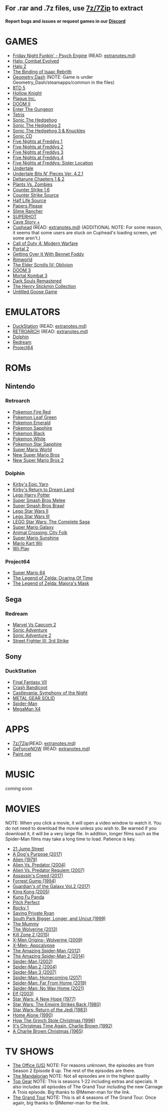 ## For .rar and .7z files, use [7z/7Zip](https://drive.google.com/file/d/1by7I72v0vP8VvdlOQaE5SnwC3zSoam6z/view?usp=sharing) to extract

#### Report bugs and issues or request games in our [Discord](https://discord.gg/tAfDFVMpnB)

# GAMES

- [Friday Night Funkin' - Psych Engine](https://drive.google.com/file/d/1vsMbJPVten8zBhOdeVr-YyOaBLVD0Eh4/view?usp=sharing) (READ: [extranotes.md](https://github.com/Project-Bradnails/Bradnails/blob/main/Software/extranotes.md#friday-night-funkin---psych-engine))
- [Halo: Combat Evolved](https://drive.google.com/file/d/144eKVPvUoejd6174zX4Onux4YzHUxbTq/view?usp=sharing)
- [Halo 2](https://drive.google.com/file/d/1yu0hjRT_i3JdclnghVmw4Fy80GOp1zXq/view?usp=sharing)
- [The Binding of Isaac Rebrith](https://drive.google.com/file/d/1zT0A03CNI4MkArkZIQg_Xhp9SqlO_8qJ/view?usp=sharing)
- [Geometry Dash](https://drive.google.com/file/d/1a3Q05EnU0pvHYBmukQOIu3k8ltBc1M27/view?usp=sharing) (NOTE: Game is under Geometry_Dash/steamapps/common in the files)
- [BTD 5](https://drive.google.com/file/d/19vInou1QofheKIz2ZCRvQOxeBu-elpeB/view?usp=sharing)
- [Hollow Knight](https://drive.google.com/drive/folders/1M6IbmNrMCjij9ky0sKP8TJZttRZZ6teJ)
- [Plague Inc.](https://drive.google.com/file/d/1LwtqtCgmQTgTSMPQWhj9xYb_kENATHqj/view?usp=sharing)
- [DOOM II](https://drive.google.com/file/d/10BC4qo4vnYQtDbjXSPCEal-iROCE48Uy/view?usp=sharing)
- [Enter The Gungeon](https://drive.google.com/file/d/1h9MJ5KCQCj-1zdT0djJ37Ijrhug9r1s3/view?usp=sharing)
- [Tetris](https://drive.google.com/file/d/1I6v9nsqHhttABpsb7tQQPG8tWMv17TyA/view?usp=sharing)
- [Sonic The Hedgehog](https://drive.google.com/file/d/1jg0jJyfP3ycxgtIy8bleOPeET9mhUc9y/view?usp=sharing)
- [Sonic The Hedgehog 2](https://drive.google.com/file/d/1LyZ12blHovis2RMaHYCL2w8_3JxqR3rS/view?usp=sharing)
- [Sonic The Hedgehog 3 & Knuckles](https://drive.google.com/file/d/1s8gCSphxGpyHcSQjUSX2eDKCdqjbwYml/view?usp=sharing)
- [Sonic CD](https://drive.google.com/file/d/1vBPzTz_UYyUQWMvAVIvpOBQRqP0Sar1w/view?usp=sharing)
- [Five Nights at Freddys 1](https://drive.google.com/file/d/1XHomPytyZiKGKOkli5ulu4FSthT6tiah/view?usp=sharing)
- [Five Nights at Freddys 2](https://drive.google.com/file/d/1lCoKR7FY1Y7qRbzihi5j8wyaXlh3mujw/view?usp=sharing)
- [Five Nights at Freddys 3](https://drive.google.com/file/d/0B31-NQeMvxfqSTFTcFNiY1J5VEE/view?usp=sharing)
- [Five Nights at Freddys 4](https://drive.google.com/file/d/0B3UqtAb3iqEiUTd1Z3J4bV9vM1E/view?usp=sharing)
- [Five Nights at Freddys: Sister Location](https://drive.google.com/file/d/1fe7lRYUed41rEim3aB_ml528_IwG11Pc/view?usp=sharing)
- [Undertale](https://drive.google.com/file/d/1LC_fXXNNnBBFRujE5N-9Mltxjz19JKaR/view?usp=sharing)
- [Undertale Bits N' Pieces Ver. 4.2.1](https://drive.google.com/file/d/1sAm960jzA2HDEMtUmriqz3Aw7hlnuW59/view?usp=sharing)
- [Deltarune Chapters 1 & 2](https://drive.google.com/file/d/1yFsY7I5qujqRLUwz-xroA60xy-PVmOem/view?usp=sharing)
- [Plants Vs. Zombies](https://drive.google.com/file/d/1Nc-d7Rtj24Xm_kYceDGZqG8TtHG0Tejv/view?usp=sharing)
- [Counter Strike 1.6](https://drive.google.com/file/d/1hJZqgVejUJGgWL7FukLRE1D6L6aHNBpd/view?usp=sharing)
- [Counter Strike Source](https://drive.google.com/file/d/1yxNci8_5ie_eEHqESHRqUGHpnQThZnDX/view?usp=sharing)
- [Half Life Source](https://drive.google.com/file/d/1Kq0mJaN6AtPYGsHYzV7XV8NmLfl2Wj7u/view?usp=sharing)
- [Papers Please](https://drive.google.com/file/d/1DMrHW5BwTmZgdQLiyisRrWlBJbfq5CUE/view?usp=sharing)
- [Slime Rancher](https://drive.google.com/file/d/15zTOFEBG-1TMpfbwbofr1Y_b8nkPBlYf/view?usp=sharing)
- [SUPERHOT](https://drive.google.com/file/d/195hGHGuLyLxizpeZ0H5MtZkQoxAl0KrT/view?usp=sharing)
- [Cave Story +](https://drive.google.com/file/d/1-81Ke1mpa13DiffAkkwJ4xop8olMleja/view?usp=sharing)
- [Cuphead](https://drive.google.com/file/d/1K6Nvb6RGYWWmecyrIZF1cWflZT5y1yen/view?usp=sharing) (READ: [extranotes.md](https://github.com/Project-Bradnails/Bradnails/blob/main/Software/extranotes.md#cuphead)) (ADDITIONAL NOTE: For some reason, it seems that some users are stuck on Cuphead's loading screen, yet some aren't.)
- [Call of Duty 4: Modern Warfare](https://drive.google.com/file/d/1pOaV240JSgowOFFj_1rO74N3DcOT0F--/view?usp=sharing)
- [Portal 2](https://drive.google.com/file/d/14vypq86t2V3gCMWotiqYYwwVyuVOfv8L/view?usp=sharing)
- [Getting Over It With Bennet Foddy](https://drive.google.com/file/d/11Sd9z4Yr_KBoUDMmBInZMmLDtornfNpJ/view?usp=sharing)
- [Rimworld](https://drive.google.com/file/d/1X-vZUvo_gaDIwbLD4ppBgkhHcwHX12tr/view?usp=sharing)
- [The Elder Scrolls IV: Oblivion](https://drive.google.com/file/d/1adM1PzRz9z658VOxL3jT7E1ZuaAtiEa0/view?usp=sharing)
- [DOOM 3](https://drive.google.com/file/d/1EpVN3AtsNk-sIMvnlIFs0q41ZwPOuCWA/view?usp=sharing)
- [Mortal Kombat 3](https://drive.google.com/file/d/1SLrdYhoGBEpZ_6SZA9TS2tK_B1ZkAojO/view?usp=sharing)
- [Dark Souls Remastered](https://drive.google.com/file/d/1dC7zDWJNTtUH9pKImzqW7feZ3CS6uxTw/view?usp=sharing)
- [The Henry Stickmin Collection](https://drive.google.com/file/d/1ne97OWzZZBzOfxAzLHN1YgBA-cQip6-d/view?usp=sharing)
- [Untitled Goose Game](https://drive.google.com/file/d/1kfLBjWWRkL2gflLLLy2bdryms1d78jnE/view?usp=sharing)

# EMULATORS

- [DuckStation](https://drive.google.com/file/d/1Pqx2rV6syekQkEl_GwRgXW6fOOf_tMZB/view?usp=sharing) (READ: [extranotes.md](https://github.com/Project-Bradnails/Bradnails/blob/main/Software/extranotes.md#duckstation))
- [RETROARCH](https://drive.google.com/file/d/1PE-NWR-Hh5hVm5a7EczxJcB3iaQPeFyB/view?usp=sharing) (READ: [extranotes.md](https://github.com/Project-Bradnails/Bradnails/blob/main/Software/extranotes.md#retroarch))
- [Dolphin](https://drive.google.com/file/d/1Hxmd16dR-wYRvw8IXsXWecrewBZODBqJ/view?usp=sharing)
- [Redream](https://drive.google.com/file/d/17Hmk9F8mtJaR01Epnrj7ZquoFTl-Y_KK/view?usp=sharing)
- [Project64](https://drive.google.com/file/d/1k9xiFuUoZAGM-_UZ4mKcIEC3W3rkjLez/view?usp=sharing)

# ROMs
## Nintendo
### Retroarch
- [Pokemon Fire Red](https://drive.google.com/file/d/1MvZJ6CHIJX5CLIDy0c5xPB4j7ewkM1R8/view?usp=sharing)
- [Pokemon Leaf Green](https://drive.google.com/file/d/1vrpNOFEU8NX_DJJnVAFfeshwOcsxqohu/view?usp=sharing)
- [Pokemon Emerald](https://drive.google.com/file/d/1oDQj_ro2hSOnRp5nUBiqJIhYzKNXboGe/view?usp=sharing)
- [Pokemon Sapphire](https://drive.google.com/file/d/1t2vSCd1jZdiSY8feJ-uNBXmkAOJg_2u0/view?usp=sharing)
- [Pokemon Black](https://drive.google.com/file/d/1HC-iX9J0zzIX1kkK13VDmHcHtDw3tMNv/view?usp=sharing)
- [Pokemon White](https://drive.google.com/file/d/12E_VuR53Dr9qoAum5IR_oSobrVw4fU9T/view?usp=sharing)
- [Pokemon Star Sapphire](https://drive.google.com/file/d/1nIPwr7qSPaWy2a3L_soNkZY8yp0sjsSo/view?usp=sharing)
- [Super Mario World](https://drive.google.com/file/d/1BFeedRUiYV1WI_ZJ4YswuUYGz0nhz7lW/view?usp=sharing)
- [New Super Mario Bros](https://drive.google.com/file/d/1yryAUdziOflsO3k4-rpLt_5AeFndswg2/view?usp=sharing)
- [New Super Mario Bros 2](https://drive.google.com/file/d/16rOdDDbSpm8hOamEeeOR0FYir_wtarPL/view?usp=sharing)

### Dolphin
- [Kirby's Epic Yarn](https://drive.google.com/file/d/1_FCRghMZLUGl6DxfSg-zS6FZRakE7SMz/view?usp=sharing)
- [Kirby's Return to Dream Land](https://drive.google.com/file/d/1YID9HW822ZlliKHbYrjJ85bnFQnVHImn/view?usp=sharing)
- [Lego Harry Potter](https://drive.google.com/file/d/16tVDOHjue2kJdQWYdxkavzTYF7qzac5S/view?usp=sharing)
- [Super Smash Bros Melee](https://drive.google.com/file/d/1lGETJha443nfh6tv271QnpcyblS-C6ks/view?usp=sharing)
- [Super Smash Bros Brawl](https://drive.google.com/file/d/1P4GnnSBFezrEBfRBAWD6QlSpum13Oz5d/view?usp=sharing)
- [Lego Star Wars II](https://drive.google.com/file/d/1X1_UMTvhNXS0NTw1aP6O2s5xeO4JnECq/view?usp=sharing)
- [Lego Star Wars III](https://drive.google.com/file/d/1JYebQhA1TsWPOcUEp7-Mq82rcKHZNTiV/view?usp=sharing)
- [LEGO Star Wars: The Complete Saga](https://drive.google.com/file/d/1t0n02DzVtcJyZkQ_qH9HMx7iUhCV83D-/view?usp=sharing)
- [Super Mario Galaxy](https://drive.google.com/file/d/1IWJwzpC0-i4K2uA59Wlc4tvmCiGEOX5L/view?usp=sharing)
- [Animal Crossing: City Folk](https://drive.google.com/file/d/1mfn0oCOgJls_ZXJnFlIdtRsj1-G3p9IK/view?usp=sharing)
- [Super Mario Sunshine](https://drive.google.com/file/d/120B4jN0yQhS0hMJIpCAs_rK8bhII4oD7/view?usp=sharing)
- [Mario Kart Wii](https://drive.google.com/file/d/11xdaN6Ve-YmDN2g98FMvUz3PcHcA3nhB/view?usp=sharing)
- [Wii Play](https://drive.google.com/file/d/1Nd78_si62Jn4RdlIAK3xA2Xtbo81G4u0/view?usp=sharing)

### Project64
- [Super Mario 64](https://drive.google.com/file/d/1Dx_-AO6PHilb0_ls81jK3D1yLnGECiNF/view?usp=sharing)
- [The Legend of Zelda: Ocarina Of Time](https://drive.google.com/file/d/1lGPaHD04DBFhco4mPASmtFm4-l4woIpD/view?usp=sharing)
- [The Legend of Zelda: Majora's Mask](https://drive.google.com/file/d/1prpBTZpB8UYMbkQHp9w3j0uQNu3yZKqC/view?usp=sharing)

## Sega
### Redream
- [Marvel Vs Capcom 2](https://drive.google.com/file/d/1Wdjp0Eoh0HUA56LOmyx2Z0db2cWOI0Av/view?usp=sharing)
- [Sonic Adventure](https://drive.google.com/file/d/1qJYWnCHasTZxB_D3HwVgahyQpytF_csb/view?usp=sharing)
- [Sonic Adventure 2](https://drive.google.com/file/d/1uE52bR__rTOWlNPurXcY7YqwYDyZwto2/view?usp=sharing)
- [Street Fighter III: 3rd Strike](https://drive.google.com/file/d/1jo7wwmComdcDJnlSu6FkLkweMggrwXLl/view?usp=sharing)

## Sony
### DuckStation
- [Final Fantasy VII](https://drive.google.com/file/d/1sOf4Q3TP-e759wA6LyKMPDc86sYZl4mV/view?usp=sharing)
- [Crash Bandicoot](https://drive.google.com/file/d/1EqXIy3jbtyQpQpVlSOVN2pBQu40EGRQT/view?usp=sharing)
- [Castlevania: Symphony of the Night](https://drive.google.com/file/d/1GJhqmmygSHX30DEQfYRgLObyN_R46FQ4/view?usp=sharing)
- [METAL GEAR SOLID](https://drive.google.com/file/d/1m3J2d9hLTlIy6dD9942bsxKC1wbui5KS/view?usp=sharing)
- [Spider-Man](https://drive.google.com/file/d/1KChBEKZj6W7D-7ndPeDcprF9rkoPukbd/view?usp=sharing)
- [MegaMan X4](https://drive.google.com/file/d/1eQil8GHRBeGOhbpUWlPUPZl7r8PY15DZ/view?usp=sharing)

# APPS
- [7z/7Zip](https://drive.google.com/file/d/1by7I72v0vP8VvdlOQaE5SnwC3zSoam6z/view?usp=sharing)(READ: [extranotes.md](https://github.com/Project-Bradnails/Bradnails/blob/main/Software/extranotes.md#7zip))
- [GeForceNOW](https://drive.google.com/file/d/1kbVMtYiMOtKc4L_Qd-5dsO54WfhY_hEU/view?usp=sharing) (READ: [extranotes.md](https://github.com/Project-Bradnails/Bradnails/blob/main/Software/extranotes.md#geforce-now))
- [Paint.net](https://drive.google.com/file/d/1_PdT3q3zeT5gBilUMdqR-BaYgpYfnNG3/view?usp=sharing)

# MUSIC
coming soon

# MOVIES
NOTE: When you click a movie, it will open a video window to watch it. You do not need to download the movie unless you wish to. Be warned if you download it, it will be a very large file. In addition, longer films such as the Spider-Man films may take a long time to load. Patience is key.
- [21 Jump Street](https://drive.google.com/file/d/0B-uFeCO4yCFIV09lcEdSNHptT2c/view?usp=sharing&resourcekey=0-dw10bsyEZaC-069eF9QTAw)
- [A Dog's Purpose (2017)](https://drive.google.com/file/d/0B-uFeCO4yCFISTFmNlE3akNDbU0/view?usp=sharing&resourcekey=0-RNIEk2RiGAR76Qv_ACNU8g)
- [Alien (1979)](https://drive.google.com/file/d/0B95Tai8Smi2wZXNFQ29vT19RVkE/view?usp=sharing&resourcekey=0-PmCtCEW7-_z7GmU8JvAheg)
- [Alien Vs. Predator (2004)](https://drive.google.com/file/d/0Bxpj_oRibJ5kZTlmNTIzRjU4ekU/view?usp=sharing&resourcekey=0-kBSIucVemO3llLrafH-XRQ)
- [Alien Vs. Predator Requiem (2007)](https://drive.google.com/file/d/0B4MqvPThrYNjZE9sX2wwbkRZbXc/view?usp=sharing&resourcekey=0-6UabtX9aRzTD-5F1bOF9sw)
- [Assassin's Creed (2017)](https://drive.google.com/file/d/0B-k5_BUVjeQSczRvN1d0VHBFcTg/view?usp=sharing&resourcekey=0-org-X_RxCuw2XYnZnVjv8w)
- [Forrest Gump (1994)](https://drive.google.com/file/d/0B-uFeCO4yCFIa3hNRDc5eVlBSjQ/view?usp=sharing&resourcekey=0-rOslYKb17fIDWtuiy8P2ag)
- [Guardian's of the Galaxy Vol.2 (2017)](https://drive.google.com/file/d/0B-uFeCO4yCFIZXNnLUg3cVdiU3M/view?usp=sharing&resourcekey=0-s1hwC6vvc_w-Q2CRrpP08g)
- [King Kong (2005)](https://drive.google.com/file/d/0By5b6VRVheoWUmNTcEJiOXdJdjQ/view?usp=sharing&resourcekey=0-S6FZYivo19MI9Z4h-ZRrOw)
- [Kung Fu Panda](https://drive.google.com/file/d/0B5QJgBuViQvxMExwdFd4LXp1cjQ/view?usp=sharing&resourcekey=0--AymX6yocYDSRtZ5jQFm1g)
- [Pitch Perfect](https://drive.google.com/file/d/0B_CAII75-qyKRHF6QjhFUXlPUEk/view?usp=sharing&resourcekey=0-4he88shdafZGGNVAkyVrxg)
- [Rocky 1](https://drive.google.com/file/d/0B7Z9hjzLxrtXZDBEZ29wOG90MGs/view?usp=sharing&resourcekey=0-gY-cJTrxfMxIDBbPX33HyA)
- [Saving Private Ryan](https://drive.google.com/file/d/0BwuZoCy8R-zsOG1TX3NMZk1lN0U/view?usp=sharing&resourcekey=0-e0UJbuf045IVF8rPXsXfUg)
- [South Park Bigger, Longer, and Uncut (1999)](https://drive.google.com/file/d/0B-uFeCO4yCFIeWlqWlBYQ1hTT00/view?usp=sharing&resourcekey=0--TZ0d7GvDw1Evlk1NEqz7Q)
- [The Mummy](https://drive.google.com/file/d/0B36iDg4d6wYqYkoyT19DenAzeE0/view?usp=sharing&resourcekey=0-p6Hnh3ROCWTtfyibn1qc4A)
- [The Wolverine (2013)](https://drive.google.com/file/d/0BzeqnwcztH5cRERqUGl6TFkyc3M/view?usp=sharing&resourcekey=0--S8rnshNZ6cP5uYrkFu3WA)
- [Kill Zone 2 (2015)](https://drive.google.com/file/d/0B1vIGLoz_v3ndkFxT3NuR1REZTg/view?usp=sharing&resourcekey=0--rOOhqAKVqB-6mHMQNa6-Q)
- [X-Men Origins- Wolverine (2009)](https://drive.google.com/file/d/0BxvqXivT-hg5d2VmZDdsNlBNUzQ/view?usp=sharing&resourcekey=0-QWd9FlwAU9FUyU3Ejx_Cqw)
- [X-Men- Apocalypse](https://drive.google.com/file/d/0B-J9Gkw1iO85XzhPMEN5LUVJakk/view?usp=sharing&resourcekey=0-CM_D9L5sDkTcPNzyuXItiw)
- [The Amazing Spider-Man (2012)](https://drive.google.com/file/d/1ZlNSP24EWVN7IrjF96eMXPYoUYnjKMGP/view?usp=sharing)
- [The Amazing Spider-Man 2 (2014)](https://drive.google.com/file/d/1bMl5eg6R4j_c1uHjSs_XoZ2mZIpEpEam/view?usp=sharing)
- [Spider-Man (2002)](https://drive.google.com/file/d/1ZdZM6rFTgeYVPhHUdp01yGo6NtbbiBsZ/view?usp=sharing)
- [Spider-Man 2 (2004)](https://drive.google.com/file/d/1Pd5qb2a8CYhvWj9akbrdJUmt1-aTtc_4/view?usp=sharing)
- [Spider-Man 3 (2007)](https://drive.google.com/file/d/10VBbJ4MdR7clzeU-kiPGIgljs1gqSM6O/view?usp=sharing)
- [Spider-Man: Homecoming (2017)](https://drive.google.com/file/d/1I9PYrrRLo1m_5Wtfq59L6gHGa3NaUXDv/view?usp=sharing)
- [Spider-Man: Far From Home (2019)](https://drive.google.com/file/d/1RBAp6uJHQvUKiiesIFLnC7e--24yFHFM/view?usp=sharing)
- [Spider-Man: No Way Home (2021)](https://drive.google.com/file/d/1CuFTuwsA12ku03jBWvkyMnb_7KY39EzT/view?usp=sharing)
- [Elf (2003)](https://drive.google.com/file/d/1aus7IcL_iSNmvkKohgiZCjNoCmztRehu/view?usp=sharing)
- [Star Wars: A New Hope (1977)](https://drive.google.com/file/d/1aiJD6uDyAq9fQN2prN50djHHxmjTwQOC/view?usp=sharing)
- [Star Wars: The Empire Strikes Back (1980)](https://drive.google.com/file/d/1_JIR-XXQezSwDM3YcLq6aE-MKe9H7zMm/view)
- [Star Wars: Return of the Jedi (1983)](https://drive.google.com/file/d/1T6NLFScQOWj4_rrz459HVW9UnYsqAO9j/view?usp=sharing)
- [Home Alone (1990)](https://drive.google.com/file/d/1P5HxskKFDFD7a9iv0yj-QRJOSwEr_4b3/view?usp=sharing)
- [How The Grinch Stole Christmas (1996)](https://drive.google.com/file/d/1wK225fdBQFk2cUA2jS9JFl41S3ILxCqc/view?usp=sharing)
- [It's Christmas Time Again, Charlie Brown (1992)](https://drive.google.com/file/d/13bYb5ogy6az3kJpBcEo9ZQx_35FjmLZk/view?usp=sharing)
- [A Charlie Brown Christmas (1965)](https://drive.google.com/file/d/1EgPdiBPi3cT8Nz5zV6h0ZEnfxY3P38dI/view?usp=sharing)

# TV SHOWS
- [The Office (US)](https://drive.google.com/drive/folders/0B7dnuPEe600EQkkxSWlidi1CZTg?resourcekey=0-4vYsx_Vyb5_dL1s2h31nIA&usp=sharing) NOTE: For reasons unknown, the episodes are from Season 2 Episode 8 up. The rest of the episodes are there.
- [The Mandalorian](https://drive.google.com/drive/folders/1x0Y91OiTaWePPATHADB5v4nB6rYtViRW) NOTE: Not all episodes are in the highest quality
- [Top Gear](https://mva1997.stackstorage.com/s/TheHolyTrinity/en_US?dir=Top%20Gear&node-id=0) NOTE: This is seasons 1-22 including extras and specials. It also includes all episodes of The Grand Tour including the new Carnage A Trois episode. Big thanks to @Memer-man for the link.
- [The Grand Tour](https://mva1997.stackstorage.com/s/TheHolyTrinity/en_US?dir=%2FThe+Grand+Tour&node-id=9221) NOTE: This is all 4 seasons of The Grand Tour. Once again, big thanks to @Memer-man for the link.
